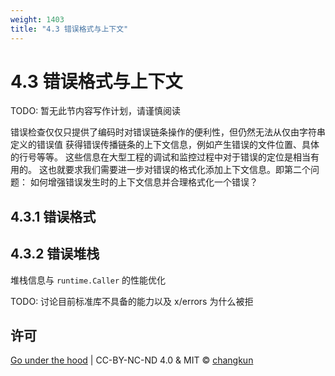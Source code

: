 ```yaml
---
weight: 1403
title: "4.3 错误格式与上下文"
---
```


# 4.3 错误格式与上下文

TODO: 暂无此节内容写作计划，请谨慎阅读

错误检查仅仅只提供了编码时对错误链条操作的便利性，但仍然无法从仅由字符串定义的错误值
获得错误传播链条的上下文信息，例如产生错误的文件位置、具体的行号等等。
这些信息在大型工程的调试和监控过程中对于错误的定位是相当有用的。
这也就要求我们需要进一步对错误的格式化添加上下文信息。即第二个问题：
如何增强错误发生时的上下文信息并合理格式化一个错误？

## 4.3.1 错误格式

## 4.3.2 错误堆栈

堆栈信息与 `runtime.Caller` 的性能优化

TODO: 讨论目前标准库不具备的能力以及 x/errors 为什么被拒


## 许可

[Go under the hood](https://github.com/golang-design/under-the-hood) | CC-BY-NC-ND 4.0 & MIT &copy; [changkun](https://changkun.de)
